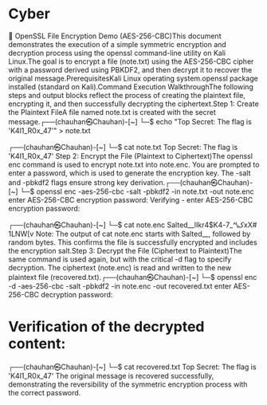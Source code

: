 # Cyber
🔐 OpenSSL File Encryption Demo (AES-256-CBC)This document demonstrates the execution of a simple symmetric encryption and decryption process using the openssl command-line utility on Kali Linux.The goal is to encrypt a file (note.txt) using the AES-256-CBC cipher with a password derived using PBKDF2, and then decrypt it to recover the original message.PrerequisitesKali Linux operating system.openssl package installed (standard on Kali).Command Execution WalkthroughThe following steps and output blocks reflect the process of creating the plaintext file, encrypting it, and then successfully decrypting the ciphertext.Step 1: Create the Plaintext FileA file named note.txt is created with the secret message.┌──(chauhan㉿Chauhan)-[~]
└─$ echo "Top Secret: The flag is 'K4l1_R0x_47'" > note.txt

┌──(chauhan㉿Chauhan)-[~]
└─$ cat note.txt
Top Secret: The flag is 'K4l1_R0x_47'
Step 2: Encrypt the File (Plaintext to Ciphertext)The openssl enc command is used to encrypt note.txt into note.enc. You are prompted to enter a password, which is used to generate the encryption key. The -salt and -pbkdf2 flags ensure strong key derivation.┌──(chauhan㉿Chauhan)-[~]
└─$ openssl enc -aes-256-cbc -salt -pbkdf2 -in note.txt -out note.enc
enter AES-256-CBC encryption password: 
Verifying - enter AES-256-CBC encryption password:

┌──(chauhan㉿Chauhan)-[~]
└─$ cat note.enc
Salted__lIkr4$Kک\^_7-4xX# 1LNW[ѵ
Note: The output of cat note.enc starts with Salted__, followed by random bytes. This confirms the file is successfully encrypted and includes the encryption salt.Step 3: Decrypt the File (Ciphertext to Plaintext)The same command is used again, but with the critical -d flag to specify decryption. The ciphertext (note.enc) is read and written to the new plaintext file (recovered.txt).┌──(chauhan㉿Chauhan)-[~]
└─$ openssl enc -d -aes-256-cbc -salt -pbkdf2 -in note.enc -out recovered.txt 
enter AES-256-CBC decryption password:

# Verification of the decrypted content:
┌──(chauhan㉿Chauhan)-[~]
└─$ cat recovered.txt
Top Secret: The flag is 'K4l1_R0x_47'
The original message is recovered successfully, demonstrating the reversibility of the symmetric encryption process with the correct password.
